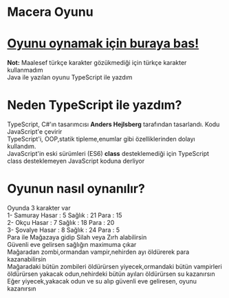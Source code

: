 Macera Oyunu
============
[Oyunu oynamak için buraya bas!](http://maceraoyunu.rabiadilsiz.repl.co/)
=========================================================================
**Not:** Maalesef türkçe karakter gözükmediği için türkçe karakter kullanmadım  
Java ile yazılan oyunu TypeScript ile yazdım

Neden TypeScript ile yazdım?
============================

TypeScript, C#'ın tasarımcısı **Anders Hejlsberg** tarafından tasarlandı. Kodu JavaScript'e çevirir  
TypeScript'i, OOP,statik tipleme,enumlar gibi özelliklerinden dolayı kullandım.  
JavaScript'in eski sürümleri (ES6) **class** desteklemediği için TypeScript class desteklemeyen JavaScript koduna derliyor

Oyunun nasıl oynanılır?
=======================

Oyunda 3 karakter var  
1- Samuray Hasar : 5 Sağlık : 21 Para : 15  
2- Okçu Hasar : 7 Sağlık : 18 Para : 20  
3- Şovalye Hasar : 8 Sağlık : 24 Para : 5  
Para ile Mağazaya gidip Silah veya Zırh alabilirsin  
Güvenli eve gelirsen sağlığın maximuma çıkar  
Mağaradan zombi,ormandan vampir,nehirden ayı öldürerek para kazanabilirsin  
Mağaradaki bütün zombileri öldürürsen yiyecek,ormandaki bütün vampirleri öldürürsen yakacak odun,nehirdeki bütün ayıları öldürürsen su kazanırsın  
Eğer yiyecek,yakacak odun ve su alıp güvenli eve geliresen, oyunu kazanırsın
